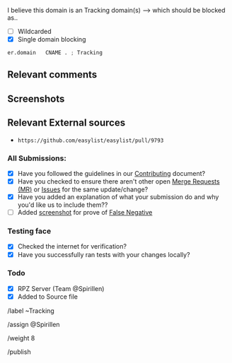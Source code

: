 I believe this domain is an Tracking domain(s) --> which should be blocked as..

- [ ] Wildcarded
- [x] Single domain blocking

```python
er.domain   CNAME . ; Tracking
```

## Relevant comments


## Screenshots


## Relevant External sources
- `https://github.com/easylist/easylist/pull/9793`


### All Submissions:
- [X] Have you followed the guidelines in our [Contributing](CONTRIBUTING.md)
	  document?
- [x] Have you checked to ensure there aren't other open
      [Merge Requests (MR)](../merge_requests) or [Issues](../issues) for the
      same update/change?
- [X] Have you added an explanation of what your submission do and why you'd
	  like us to include them??
- [ ] Added [screenshot](https://mypdns.org/MypDNS/support/-/wikis/Screenshot)
	  for prove of [False Negative](https://mypdns.org/MypDNS/support/-/wikis/False-Negative)

### Testing face
- [X] Checked the internet for verification?
- [X] Have you successfully ran tests with your changes locally?

### Todo
- [X] RPZ Server (Team @Spirillen)
- [X] Added to Source file

/label ~Tracking

/assign @Spirillen

/weight 8

/publish
